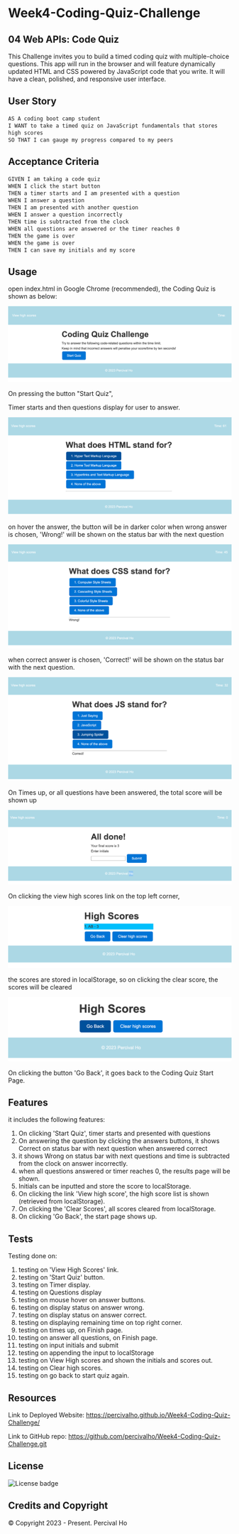 # Week4-Coding-Quiz-Challenge

## 04 Web APIs: Code Quiz

This Challenge invites you to build a timed coding quiz with multiple-choice questions. This app will run in the browser and will feature dynamically updated HTML and CSS powered by JavaScript code that you write. It will have a clean, polished, and responsive user interface. 

## User Story

```
AS A coding boot camp student
I WANT to take a timed quiz on JavaScript fundamentals that stores high scores
SO THAT I can gauge my progress compared to my peers
```

## Acceptance Criteria

```
GIVEN I am taking a code quiz
WHEN I click the start button
THEN a timer starts and I am presented with a question
WHEN I answer a question
THEN I am presented with another question
WHEN I answer a question incorrectly
THEN time is subtracted from the clock
WHEN all questions are answered or the timer reaches 0
THEN the game is over
WHEN the game is over
THEN I can save my initials and my score
```



## Usage

open index.html in Google Chrome (recommended), the Coding Quiz is shown as below:

![Coding Quiz Start Page](assets/images/start.png)

On pressing the button "Start Quiz", 

Timer starts and then questions display for user to answer. 

![Coding Quiz Questions](assets/images/questions.png)

on hover the answer, the button will be in darker color
when wrong answer is chosen, 'Wrong!' will be shown on the status bar with the next question

![Question answered wrong](assets/images/wrong.png)

when correct answer is chosen, 'Correct!' will be shown on the status bar with the next question.

![Question answered correct](assets/images/correct.png)

On Times up, or all questions have been answered, the total score will be shown up

![Finish page](assets/images/finish.png)

On clicking the view high scores link on the top left corner,

![High Scores Page](assets/images/highscore.png)

the scores are stored in localStorage, so on clicking the clear score, the scores will be cleared

![High Scores cleared](assets/images/clearscore.png)

On clicking the button 'Go Back', it goes back to the Coding Quiz Start Page.

## Features

it includes the following features:

1.  On clicking 'Start Quiz', timer starts and presented with questions
2.  On answering the question by clicking the answers buttons, it shows Correct on status bar with next question when answered correct
3.  it shows Wrong on status bar with next questions and time is subtracted from the clock on answer incorrectly.
4.  when all questions answered or timer reaches 0, the results page will be shown.
5.  Initials can be inputted and store the score to localStorage.
6.  On clicking the link 'View high score', the high score list is shown (retrieved from localStorage).
7.  On clicking the 'Clear Scores', all scores cleared from localStorage.
8.  On clicking 'Go Back', the start page shows up.


## Tests

Testing done on:

1. testing on 'View High Scores' link.
2. testing on 'Start Quiz' button.
3. testing on Timer display.
4. testing on Questions display
5. testing on mouse hover on answer buttons.
6. testing on display status on answer wrong.
7. testing on display status on answer correct.
8. testing on displaying remaining time on top right corner.
9. testing on times up, on Finish page.
10. testing on answer all questions, on Finish page.
11. testing on input initials and submit
12. testing on appending the input to localStorage
13. testing on View High scores and shown the initials and scores out.
14. testing on Clear high scores.
15. testing on go back to start quiz again.





## Resources

Link to Deployed Website:
https://percivalho.github.io/Week4-Coding-Quiz-Challenge/

Link to GitHub repo:
https://github.com/percivalho/Week4-Coding-Quiz-Challenge.git


## License 

![License badge](https://img.shields.io/badge/license-MIT-blue.svg)


## Credits and Copyright 
&copy; Copyright 2023 - Present. Percival Ho